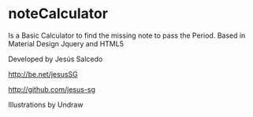 # noteCalculator
Is a Basic Calculator to find the missing note to pass the Period.
Based in Material Design
Jquery and HTML5

Developed by Jesús Salcedo

http://be.net/jesusSG

http://github.com/jesus-sg


Illustrations by Undraw
